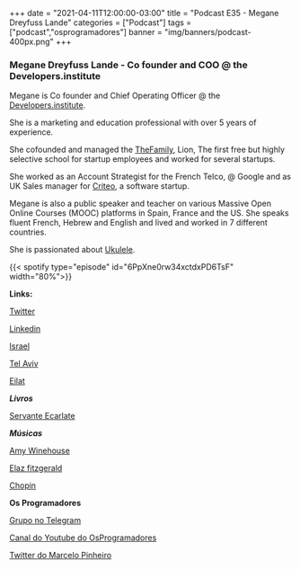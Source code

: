+++
date = "2021-04-11T12:00:00-03:00"
title = "Podcast E35 - Megane Dreyfuss Lande"
categories = ["Podcast"]
tags = ["podcast","osprogramadores"]
banner = "img/banners/podcast-400px.png"
+++

### Megane Dreyfuss Lande - Co founder and COO @ the Developers.institute

Megane is Co founder and Chief Operating Officer @ the [Developers.institute](https://developers.institute/en/).

She is a marketing and education professional with over 5 years of experience.

She cofounded and managed the [TheFamily](https://joinlion.co/), Lion, The first free but highly selective school for startup employees and  worked for several startups.

She worked as an Account Strategist for the French Telco, @ Google and as UK Sales manager for [Criteo](https://www.criteo.com/), a software startup.

Megane is also a public speaker and teacher on various Massive Open Online Courses (MOOC) platforms  in Spain, France and the US. She speaks fluent French, Hebrew and English and lived and worked in 7 different countries.

She is passionated about [Ukulele](https://en.wikipedia.org/wiki/Ukulele).


{{< spotify type="episode" id="6PpXne0rw34xctdxPD6TsF" width="80%">}}


**Links:**

[Twitter](https://twitter.com/meganedreyfuss)

[Linkedin](https://www.linkedin.com/in/meganedreyfuss/)

[Israel](https://en.wikipedia.org/wiki/Israel)

[Tel Aviv](https://en.wikipedia.org/wiki/Tel_Aviv)

[Eilat](https://en.wikipedia.org/wiki/Eilat)

***Livros***

[Servante Ecarlate](https://www.amazon.com.br/servante-ecarlate-Margaret-Atwood/dp/2277227811)

***Músicas***

[Amy Winehouse](https://en.wikipedia.org/wiki/Amy_Winehouse)

[Elaz fitzgerald](https://en.wikipedia.org/wiki/Ella_Fitzgerald)

[Chopin](https://en.wikipedia.org/wiki/Fr%C3%A9d%C3%A9ric_Chopin)


**Os Programadores**

[Grupo no Telegram](https://t.me/osprogramadores)

[Canal do Youtube do OsProgramadores](https://www.youtube.com/channel/UCt_YNYGl6K5yNXlXEQDdwWg?view_as=subscriber)

[Twitter do Marcelo Pinheiro](https://twitter.com/mpinheir)

